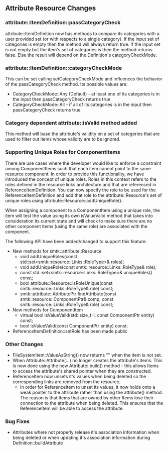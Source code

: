 ## Attribute Resource Changes

### attribute::ItemDefinition::passCategoryCheck
attribute::ItemDefinition now has methods to compare its categories with a user provided set (or with respects to a single category).  If the input set of categories is empty then the method will always return true.  If the input set is not empty but the item's set of categories is then the method returns false.  Else the result will depend on the Definition's categoryCheckMode.

### attribute::ItemDefinition::categoryCheckMode
This can be set calling setCategoryCheckMode and influences the behavior of the passCategoryCheck method.  Its possible values are:

 * CategoryCheckMode::Any (Default) - at least one of its categories is in the input then passCategoryCheck returns true
 * CategoryCheckMode::All  - if all of its categories is in the input then passCategoryCheck returns true

### Category dependent attribute::isValid method added
 This method will base the attribute's validity on a set of categories that are used to filter out items whose validity are to be ignored.

### Supporting Unique Roles for ComponentItems
There are use cases where the developer would like to enforce a constraint among ComponentItems such that each item cannot point to the same resource component. In order to provide this functionality, we have introduced the concept of unique roles.  Roles in this context refers to the roles defined in the resource links architecture and that are referenced in ReferenceItemDefinition.  You can now specify the role to be used for the ReferenceItemDefinition and add that role to the attribute::Resource's set of unique roles using attribute::Resource::addUniqueRole().

When assigning a component to a ComponentItem using a unique role, the item will test the value using its own isValueValid method that takes into consideration its current state and will check to make sure there are no other component items (using the same role) are associated with the component.

The following API have been added/changed to support this feature:

* New methods for smtk::attribute::Resource
	*  void addUniqueRoles(const std::set\<smtk::resource::Links::RoleType>& roles);
	* void addUniqueRole(const smtk::resource::Links::RoleType& role);
	* const std::set\<smtk::resource::Links::RoleType>& uniqueRoles() const;
	* bool attribute::Resource::isRoleUnique(const smtk::resource::Links::RoleType& role) const;
	*  smtk::attribute::AttributePtr findAttribute(const smtk::resource::ComponentPtr& comp, const smtk::resource::Links::RoleType& role) const;
* New methods for ComponentItem
	* virtual bool isValueValid(std::size_t ii, const ComponentPtr entity) const;
	* bool isValueValid(const ComponentPtr entity) const;
* ReferenceItemDefinition::setRole has been made public


### Other Changes
* FileSystemItem::ValueAsString() now returns "" when the item is not set.
* When Attribute::Attribute(...) no longer creates the attribute's items.  This is now done using the new Attribute::build() method - this allows Items to access the attribute's shared pointer when they are constructed.
* ReferenceItem now unsets it's values when being deleted so the corresponding links are removed from the resource.
	* In order for ReferenceItem to unset its values, it now holds onto a weak pointer to the attribute rather than using the attribute() method.  The reason is that Items that are owned by other Items lose their connection to the attribute when being deleted.  This ensures that the ReferenceItem will be able to access the attribute.

### Bug Fixes
* Attributes where not properly release it's association information when being deleted or when updating it's association information during Definition::buildAttribute
